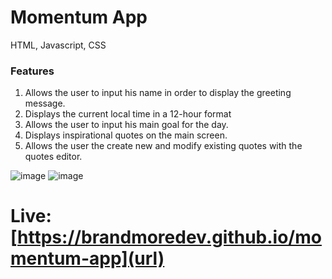 # Momentum App
HTML, Javascript, CSS

### Features
1. Allows the user to input his name in order to display the greeting message.
2. Displays the current local time in a 12-hour format
3. Allows the user to input his main goal for the day.
4. Displays inspirational quotes on the main screen.
5. Allows the user the create new and modify existing quotes with the quotes editor.

![image](https://user-images.githubusercontent.com/132346222/235634540-639aea26-2e43-44c8-8555-3330ffcb9032.png)
![image](https://user-images.githubusercontent.com/132346222/235634683-575b42a8-2970-43b7-b141-cc591ff01c1e.png)

# Live: [https://brandmoredev.github.io/momentum-app](url)
